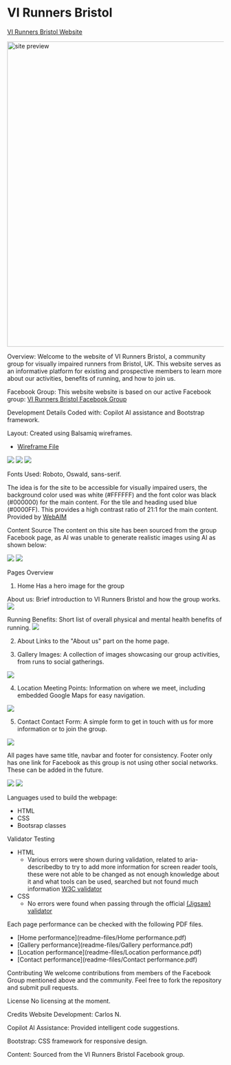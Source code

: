 # VI Runners Bristol

[VI Runners Bristol Website](https://carlos-n21.github.io/p1-vi-runners/)  
  
<img width="708" alt="site preview" src="https://github.com/user-attachments/assets/73c1b2a9-7f10-4d5a-a15a-6f16eed558b8">

Overview:
Welcome to the website of VI Runners Bristol, a community group for visually impaired runners from Bristol, UK. 
This website serves as an informative platform for existing and prospective members to learn more about our activities, benefits of running, and how to join us.

Facebook Group:
This website website is based on our active Facebook group: [VI Runners Bristol Facebook Group](https://www.facebook.com/groups/1890506954520150/)

Development Details
Coded with: Copilot AI assistance and Bootstrap framework.

Layout: Created using Balsamiq wireframes.

  - [Wireframe File](readme-files/VI-Runners.bmpr)

  <img src="readme-files/VI Runners Mobile Frame.png">
  <img src="readme-files/VI Runners Tablet Frame.png">
  <img src="readme-files/VI Runners Laptop Frame.png">

Fonts Used: Roboto, Oswald, sans-serif.

The idea is for the site to be accessible for visually impaired users, the background color used was white (#FFFFFF) and the font color was black (#000000) for the main content.
For the tile and heading used blue (#0000FF). This provides a high contrast ratio of 21:1 for the main content. Provided by [WebAIM](https://webaim.org/resources/contrastchecker/?fcolor=0000FF&bcolor=FFFFFF)

Content Source
The content on this site has been sourced from the group Facebook page, as AI was unable to generate realistic images using AI as shown below:

<img src="readme-files/readme-photos/vi-run-2.jpg"> <img src="readme-files/readme-photos/vi-runners-1.jpg">

Pages Overview
1. Home
Has a hero image for the group

About us: Brief introduction to VI Runners Bristol and how the group works.
<img src="readme-files/readme-photos/Welcome....png">

Running Benefits: Short list of overall physical and mental health benefits of running.
<img src="readme-files/readme-photos/Benefits.png">

2. About
Links to the "About us" part on the home page.

3. Gallery
Images: A collection of images showcasing our group activities, from runs to social gatherings.
<img src="readme-files/readme-photos/gallery.png">

4. Location
Meeting Points: Information on where we meet, including embedded Google Maps for easy navigation.
<img src="readme-files/readme-photos/location-maps.png">

5. Contact
Contact Form: A simple form to get in touch with us for more information or to join the group.
<img src="readme-files/readme-photos/contact-us.png">

All pages have same title, navbar and footer for consistency. Footer only has one link for Facebook as this group is not using other social networks.
These can be added in the future.

<img src="readme-files/readme-photos/navbar.png">   <img src="readme-files/readme-photos/link-to-social-facebook.png">

Languages used to build the webpage:
- HTML
- CSS
- Bootsrap classes

Validator Testing 

- HTML
  - Various errors were shown during validation, related to aria-describedby to try to add more information for screen reader tools, these were not able to be changed as not enough knowledge about it and what tools can be used, searched but not found much information [W3C validator](https://validator.w3.org/nu/?doc=https%3A%2F%2Fcode-institute-org.github.io%2Flove-running-2.0%2Findex.html)
- CSS
  - No errors were found when passing through the official [(Jigsaw) validator](https://jigsaw.w3.org/css-validator/validator?uri=https%3A%2F%2Fvalidator.w3.org%2Fnu%2F%3Fdoc%3Dhttps%253A%252F%252Fcode-institute-org.github.io%252Flove-running-2.0%252Findex.html&profile=css3svg&usermedium=all&warning=1&vextwarning=&lang=en#css)


Each page performance can be checked with the following PDF files.

  - [Home performance](readme-files/Home performance.pdf) 
  - [Gallery performance](readme-files/Gallery performance.pdf) 
  - [Location performance](readme-files/Location performance.pdf) 
  - [Contact performance](readme-files/Contact performance.pdf)

Contributing
We welcome contributions from members of the Facebook Group mentioned above and the community. 
Feel free to fork the repository and submit pull requests.

License
No licensing at the moment.

Credits
Website Development: Carlos N.

Copilot AI Assistance: Provided intelligent code suggestions.

Bootstrap: CSS framework for responsive design.

Content: Sourced from the VI Runners Bristol Facebook group.

